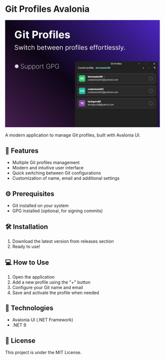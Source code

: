 # Git Profiles Avalonia

![Git Profiles Banner](screenshots/gitprofilesbanner.png)

A modern application to manage Git profiles, built with Avalonia UI.

## 🚀 Features

- Multiple Git profiles management
- Modern and intuitive user interface
- Quick switching between Git configurations
- Customization of name, email and additional settings

## ⚙️ Prerequisites

- Git installed on your system
- GPG installed (optional, for signing commits)

## 🛠️ Installation

1. Download the latest version from releases section
2. Ready to use!

## 💻 How to Use

1. Open the application
2. Add a new profile using the "+" button
3. Configure your Git name and email
4. Save and activate the profile when needed

## 🔧 Technologies

- Avalonia UI (.NET Framework)
- .NET 9

## 📝 License

This project is under the MIT License.
